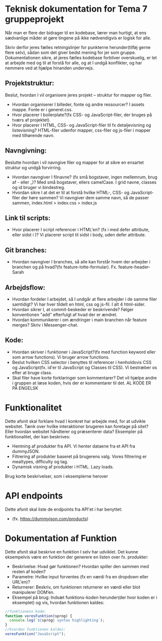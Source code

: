 # Teknisk dokumentation for Tema 7 gruppeprojekt

Når man er flere der bidrager til en kodebase, lærer man hurtigt, at ens sædvanlige måder at gøre tingene på ikke nødvendigvis er logisk for alle.

Skriv derfor jeres fælles retningslinjer for punkterne herunder(tilføj gerne flere selv), sådan som det giver bedst mening for jer som gruppe. Dokumentationen sikre, at jeres fælles kodebase forbliver overskuelig, er let at arbejde med og til at forstå for alle, og at I undgå konflikter, og har nemmere ved at hjælpe hinanden undervejs.

## Projektstruktur:

Beslut, hvordan I vil organisere jeres projekt – struktur for mapper og filer.

- Hvordan organiserer I billeder, fonte og andre ressourcer? I assets mappe. Fonte er i generel.css.
- Hvor placerer I boilerplate?(fx CSS- og JavaScript-filer, der bruges på tværs af projektet).
- Hvor placerer I HTML, CSS- og JavaScript-filer til fx detaljevisning og listevisning? HTML-filer udenfor mapper, css-filer og js-filer i mapper med tilhørende navn.

## Navngivning:

Beslutte hvordan i vil navngive filer og mapper for at sikre en ensartet struktur og undgå forvirring.

- Hvordan navngiver I filnavne? (fx små bogstaver, ingen mellemrum, brug af - eller \_)? Med små bogstaver, ellers camelCase. I grid navne, classes og id bruger vi bindestreg.
- Hvordan sikre I at det er til at forstå hvilke HTML-, CSS- og JavaScript-filer der høre sammen? Vi navngiver dem samme navn, så de passer sammen, index.html > index.css > index.js

## Link til scripts:

- Hvor placerer I script referencer i HTML'en? (fx i <head> med defer attribute, eller sidst i <body>)? Vi placerer script til sidst i body, uden defer attribute.

## Git branches:

- Hvordan navngiver I branches, så alle kan forstår hvem der arbejder i branchen og på hvad?(fx feature-lotte-formular). Fx. feature-header-Sarah

## Arbejdsflow:

- Hvordan fordeler I arbejdet, så I undgår at flere arbejder i de samme filer samtidigt? Vi har hver tildelt en html, css og js-fil. I alt 4 html-sider.
- Hvordan sikrer I, at commit-beskeder er beskrivende? Følger konventionen "add" efterfulgt af hvad der er ændret.
- Hvordan kommunikerer i om ændringer i main branchen når feature merges? Skriv i Messenger-chat.

## Kode:

- Hvordan skriver i funktioner i JavaScript?(fx med function keyword eller som arrow functions). Vi bruger arrow functions.
- Beslut hvilken CSS selector i benyttes til referencer i henholdsvis CSS og JavaScript(fx. id'er til JavaScript og Classes til CSS). Vi bestræber os efter at bruge class.
- Skal filer have korte forklaringer som kommentarer? Det vil hjælpe andre i gruppen at læse koden, hvis der er kommentarer til det.
  AL KODE ER PÅ ENGELSK

# Funktionalitet

Dette afsnit skal forklare hvad I konkret har arbejde med, for at udvikle websitet. Tænk over hvilke interaktioner brugeren kan foretage på sitet? Eller hvordan websitet håndterer og præsenterer data? Eksempler på funktionalitet, der kan beskrives:

- Hentning af produkter fra API. Vi henter dataene fra et API fra dummyJSON.
- Filtrering af produkter baseret på brugerens valg. Vores filtrering er mealtypes, difficulty og tag.
- Dynamisk visning af produkter i HTML. Lazy loads.

Brug korte beskrivelser, som i eksemplerne herover

# API endpoints

Dette afsnit skal liste de endpoints fra API'et i har benyttet:

- (fx. https://dummyjson.com/products)

# Dokumentation af Funktion

Dette afsnit skal beskrive en funktion I selv har udviklet. Det kunne eksempelvis være en funktion der generere en listen over fx. produkter:

- Beskrivelse: Hvad gør funktionen? Hvordan spiller den sammen med resten af koden?
- Parametre: Hvilke input forventes (fx en værdi fra en dropdown eller URL'en)?
- Returnerer: Beskriv, om funktionen returnerer en værdi eller blot manipulerer DOM’en.
- Eksempel på brug: Indsæt funktions-koden herunder(der hvor koden er i eksemplet) og vis, hvordan funktionen kaldes:

```javascript
//funktionens kode:
function voresFunktion(sprog) {
  console.log(`${sprog} syntax highlighting`);
}
//hvordan funktionen kaldes:
voresFunktion("JavaScript");
```
